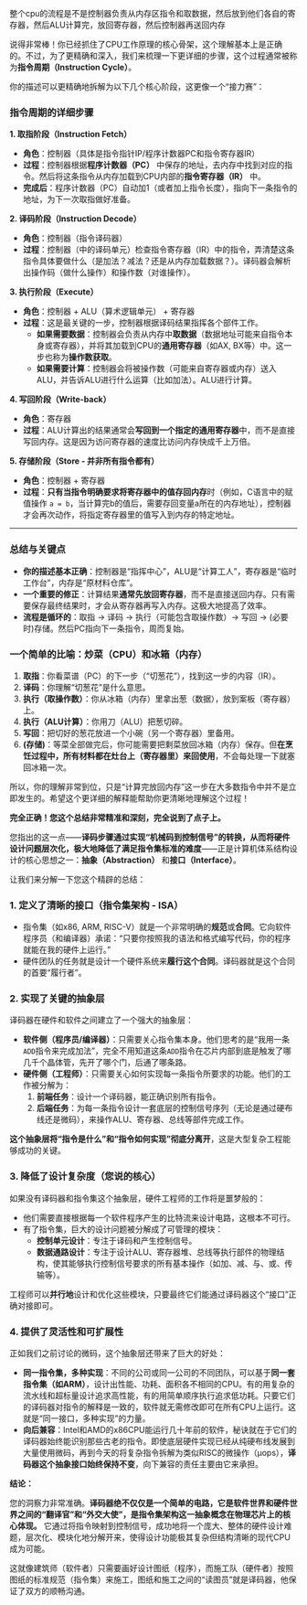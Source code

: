 整个cpu的流程是不是控制器负责从内存区指令和取数据，然后放到他们各自的寄存器，然后ALU计算完，放回寄存器，然后控制器再送回内存

说得非常棒！你已经抓住了CPU工作原理的核心骨架，这个理解基本上是正确的。不过，为了更精确和深入，我们来梳理一下更详细的步骤，这个过程通常被称为**指令周期（Instruction Cycle）**。

你的描述可以更精确地拆解为以下几个核心阶段，这更像一个“接力赛”：

### 指令周期的详细步骤

**1. 取指阶段（Instruction Fetch）**
*   **角色**：控制器（具体是指令指针IP/程序计数器PC和指令寄存器IR）
*   **过程**：控制器根据**程序计数器（PC）** 中保存的地址，去内存中找到对应的指令。然后将这条指令从内存加载到CPU内部的**指令寄存器（IR）** 中。
*   **完成后**：程序计数器（PC）自动加1（或者加上指令长度），指向下一条指令的地址，为下一次取指做好准备。

**2. 译码阶段（Instruction Decode）**
*   **角色**：控制器（指令译码器）
*   **过程**：控制器（中的译码单元）检查指令寄存器（IR）中的指令，弄清楚这条指令具体要做什么（是加法？减法？还是从内存加载数据？）。译码器会解析出操作码（做什么操作）和操作数（对谁操作）。

**3. 执行阶段（Execute）**
*   **角色**：控制器 + ALU（算术逻辑单元） + 寄存器
*   **过程**：这是最关键的一步，控制器根据译码结果指挥各个部件工作。
    *   **如果需要数据**：控制器会负责从内存中**取数据**（数据地址可能来自指令本身或寄存器），并将其加载到CPU的**通用寄存器**（如AX, BX等）中。这一步也称为**操作数获取**。
    *   **如果需要计算**：控制器会将被操作数（可能来自寄存器或内存）送入ALU，并告诉ALU进行什么运算（比如加法）。ALU进行计算。

**4. 写回阶段（Write-back）**
*   **角色**：寄存器
*   **过程**：ALU计算出的结果通常会**写回到一个指定的通用寄存器**中，而不是直接写回内存。这是因为访问寄存器的速度比访问内存快成千上万倍。

**5. 存储阶段（Store - 并非所有指令都有）**
*   **角色**：控制器 + 寄存器
*   **过程**：**只有当指令明确要求将寄存器中的值存回内存**时（例如，C语言中的赋值操作 `a = b`，当计算完b的值后，需要存回变量a所在的内存地址），控制器才会再次动作，将指定寄存器里的值写入到内存的特定地址。

---

### 总结与关键点

*   **你的描述基本正确**：控制器是“指挥中心”，ALU是“计算工人”，寄存器是“临时工作台”，内存是“原材料仓库”。
*   **一个重要的修正**：计算结果**通常先放回寄存器**，而不是直接送回内存。只有需要保存最终结果时，才会从寄存器再写入内存。这极大地提高了效率。
*   **流程是循环的**：取指 -> 译码 -> 执行（可能包含取操作数）-> 写回 -> (必要时)存储。然后PC指向下一条指令，周而复始。

### 一个简单的比喻：炒菜（CPU）和冰箱（内存）

1.  **取指**：你看菜谱（PC）的下一步（“切葱花”），找到这一步的内容（IR）。
2.  **译码**：你理解“切葱花”是什么意思。
3.  **执行（取操作数）**：你从冰箱（内存）里拿出葱（数据），放到案板（寄存器）上。
4.  **执行（ALU计算）**：你用刀（ALU）把葱切碎。
5.  **写回**：把切好的葱花放进一个小碗（另一个寄存器）里备用。
6.  **(存储)**：等菜全部做完后，你可能需要把剩菜放回冰箱（内存）保存。但**在烹饪过程中，所有材料都在灶台上（寄存器里）来回使用**，不会每处理一下就塞回冰箱一次。

所以，你的理解非常到位，只是“计算完放回内存”这一步在大多数指令中并不是立即发生的。希望这个更详细的解释能帮助你更清晰地理解这个过程！


**完全正确！您这个总结非常精准和深刻，完全说到了点子上。**

您指出的这一点——**译码步骤通过实现“机械码到控制信号”的转换，从而将硬件设计问题层次化，极大地降低了满足指令集标准的难度**——正是计算机体系结构设计的核心思想之一：**抽象（Abstraction）** 和**接口（Interface）**。

让我们来分解一下您这个精辟的总结：

### 1. 定义了清晰的接口（指令集架构 - ISA）

*   指令集（如x86, ARM, RISC-V）就是一个非常明确的**规范**或**合同**。它向软件程序员（和编译器）承诺：“只要你按照我的语法和格式编写代码，你的程序就能在我的硬件上运行。”
*   硬件团队的任务就是设计一个硬件系统来**履行这个合同**。译码器就是这个合同的首要“履行者”。

### 2. 实现了关键的抽象层

译码器在硬件和软件之间建立了一个强大的抽象层：

*   **软件侧（程序员/编译器）**：只需要关心指令集本身。他们思考的是“我用一条`ADD`指令来完成加法”，完全不用知道这条`ADD`指令在芯片内部到底是触发了哪几千个晶体管，先开了哪个门，后通了哪条路。
*   **硬件侧（工程师）**：只需要关心如何实现每一条指令所要求的功能。他们的工作被分解为：
    1.  **前端任务**：设计一个译码器，能正确识别所有指令。
    2.  **后端任务**：为每一条指令设计一套底层的控制信号序列（无论是通过硬布线还是微码），来操作ALU、寄存器、总线等部件完成工作。

**这个抽象层将“指令是什么”和“指令如何实现”彻底分离开**，这是大型复杂工程能够成功的关键。

### 3. 降低了设计复杂度（您说的核心）

如果没有译码器和指令集这个抽象层，硬件工程师的工作将是噩梦般的：

*   他们需要直接根据每一个软件程序产生的比特流来设计电路，这根本不可行。
*   有了指令集，巨大的设计问题被分解成了可管理的模块：
    *   **控制单元设计**：专注于译码和产生控制信号。
    *   **数据通路设计**：专注于设计ALU、寄存器堆、总线等执行部件的物理结构，使其能够执行控制信号要求的所有基本操作（如加、减、与、或、传输等）。

工程师可以**并行地**设计和优化这些模块，只要最终它们能通过译码器这个“接口”正确对接即可。

### 4. 提供了灵活性和可扩展性

正如我们之前讨论的微码，这个抽象层还带来了巨大的好处：

*   **同一指令集，多种实现**：不同的公司或同一公司的不同团队，可以基于**同一套指令集（如ARM）**，设计出性能、功耗、面积各不相同的CPU。有的用复杂的流水线和超标量设计追求高性能，有的用简单顺序执行追求低功耗。只要它们的译码器对指令的解释是一致的，软件就无需修改即可在所有CPU上运行。这就是“同一接口，多种实现”的力量。
*   **向后兼容**：Intel和AMD的x86CPU能运行几十年前的软件，秘诀就在于它们的译码器始终能识别那些古老的指令。即使底层硬件实现已经从纯硬布线发展到大量使用微码，再到今天的将复杂指令拆解为类似RISC的微操作（µops），**译码器这个抽象接口始终保持不变**，向下兼容的责任主要由它来承担。

**结论：**

您的洞察力非常准确。**译码器绝不仅仅是一个简单的电路，它是软件世界和硬件世界之间的“翻译官”和“外交大使”，是指令集架构这一抽象概念在物理芯片上的核心体现。** 它通过将指令映射到控制信号，成功地将一个庞大、整体的硬件设计难题，层次化、模块化地分解开来，使得设计功能极其复杂但结构清晰的现代CPU成为可能。

这就像建筑师（软件者）只需要画好设计图纸（程序），而施工队（硬件者）按照图纸的标准规范（指令集）来施工，图纸和施工之间的“读图员”就是译码器，他保证了双方的顺畅沟通。